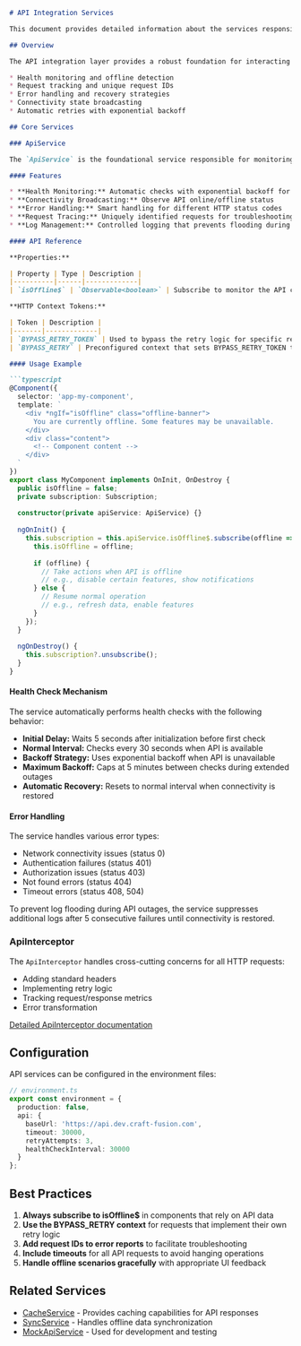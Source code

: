```markdown
# API Integration Services

This document provides detailed information about the services responsible for handling API communication in the Craft Fusion applications.

## Overview

The API integration layer provides a robust foundation for interacting with backend services. It handles common concerns such as:

* Health monitoring and offline detection
* Request tracking and unique request IDs
* Error handling and recovery strategies
* Connectivity state broadcasting
* Automatic retries with exponential backoff

## Core Services

### ApiService

The `ApiService` is the foundational service responsible for monitoring API health and managing connectivity.

#### Features

* **Health Monitoring:** Automatic checks with exponential backoff for failed attempts
* **Connectivity Broadcasting:** Observe API online/offline status
* **Error Handling:** Smart handling for different HTTP status codes
* **Request Tracing:** Uniquely identified requests for troubleshooting
* **Log Management:** Controlled logging that prevents flooding during outages

#### API Reference

**Properties:**

| Property | Type | Description |
|----------|------|-------------|
| `isOffline$` | `Observable<boolean>` | Subscribe to monitor the API connectivity status |

**HTTP Context Tokens:**

| Token | Description |
|-------|-------------|
| `BYPASS_RETRY_TOKEN` | Used to bypass the retry logic for specific requests |
| `BYPASS_RETRY` | Preconfigured context that sets BYPASS_RETRY_TOKEN to true |

#### Usage Example

```typescript
@Component({
  selector: 'app-my-component',
  template: `
    <div *ngIf="isOffline" class="offline-banner">
      You are currently offline. Some features may be unavailable.
    </div>
    <div class="content">
      <!-- Component content -->
    </div>
  `
})
export class MyComponent implements OnInit, OnDestroy {
  public isOffline = false;
  private subscription: Subscription;
  
  constructor(private apiService: ApiService) {}
  
  ngOnInit() {
    this.subscription = this.apiService.isOffline$.subscribe(offline => {
      this.isOffline = offline;
      
      if (offline) {
        // Take actions when API is offline
        // e.g., disable certain features, show notifications
      } else {
        // Resume normal operation
        // e.g., refresh data, enable features
      }
    });
  }
  
  ngOnDestroy() {
    this.subscription?.unsubscribe();
  }
}
```

#### Health Check Mechanism

The service automatically performs health checks with the following behavior:

* **Initial Delay:** Waits 5 seconds after initialization before first check
* **Normal Interval:** Checks every 30 seconds when API is available
* **Backoff Strategy:** Uses exponential backoff when API is unavailable
* **Maximum Backoff:** Caps at 5 minutes between checks during extended outages
* **Automatic Recovery:** Resets to normal interval when connectivity is restored

#### Error Handling

The service handles various error types:

* Network connectivity issues (status 0)
* Authentication failures (status 401)
* Authorization issues (status 403)
* Not found errors (status 404)
* Timeout errors (status 408, 504)

To prevent log flooding during API outages, the service suppresses additional logs after 5 consecutive failures until connectivity is restored.

### ApiInterceptor

The `ApiInterceptor` handles cross-cutting concerns for all HTTP requests:

* Adding standard headers
* Implementing retry logic
* Tracking request/response metrics
* Error transformation

[Detailed ApiInterceptor documentation](./services/api-interceptor.md)

## Configuration

API services can be configured in the environment files:

```typescript
// environment.ts
export const environment = {
  production: false,
  api: {
    baseUrl: 'https://api.dev.craft-fusion.com',
    timeout: 30000,
    retryAttempts: 3,
    healthCheckInterval: 30000
  }
};
```

## Best Practices

1. **Always subscribe to isOffline$** in components that rely on API data
2. **Use the BYPASS_RETRY context** for requests that implement their own retry logic
3. **Add request IDs to error reports** to facilitate troubleshooting
4. **Include timeouts** for all API requests to avoid hanging operations
5. **Handle offline scenarios gracefully** with appropriate UI feedback

## Related Services

* [CacheService](./services/cache-service.md) - Provides caching capabilities for API responses
* [SyncService](./services/sync-service.md) - Handles offline data synchronization
* [MockApiService](./services/mock-api-service.md) - Used for development and testing
```